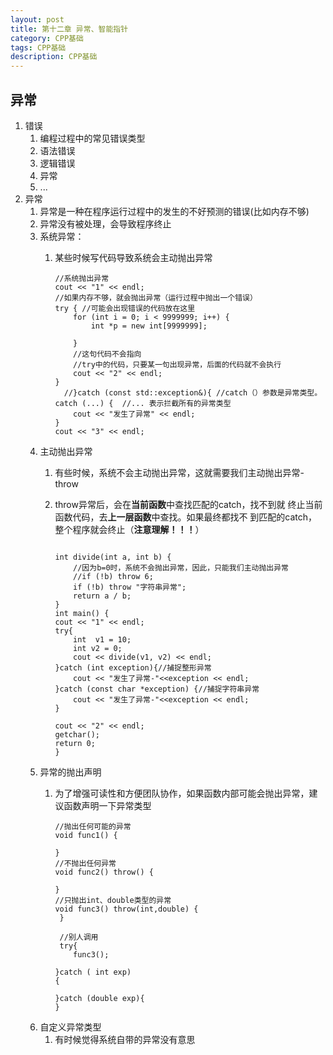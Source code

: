 ```yaml
---
layout: post
title: 第十二章 异常、智能指针
category: CPP基础
tags: CPP基础
description: CPP基础
---  
```


## 异常
1. 错误
    1. 编程过程中的常见错误类型
    2. 语法错误
    3. 逻辑错误
    4. 异常
    5. ...
2. 异常
    1. 异常是一种在程序运行过程中的发生的不好预测的错误(比如内存不够)
    2. 异常没有被处理，会导致程序终止
    3. 系统异常：
        1. 某些时候写代码导致系统会主动抛出异常
            
            ```
            //系统抛出异常
            cout << "1" << endl;
            //如果内存不够，就会抛出异常（运行过程中抛出一个错误）
            try { //可能会出现错误的代码放在这里
            	for (int i = 0; i < 9999999; i++) {
            		int *p = new int[9999999];
                
            	}
            	//这句代码不会指向
            	//try中的代码，只要某一句出现异常，后面的代码就不会执行
            	cout << "2" << endl;
            }
              //}catch (const std::exception&){ //catch（）参数是异常类型。
            catch (...) {  //... 表示拦截所有的异常类型
            	cout << "发生了异常" << endl;
            }
            cout << "3" << endl;
            ```
    4. 主动抛出异常
        1. 有些时候，系统不会主动抛出异常，这就需要我们主动抛出异常-throw
        2. throw异常后，会在**当前函数**中查找匹配的catch，找不到就 终止当前函数代码，去**上一层函数**中查找。如果最终都找不 到匹配的catch，整个程序就会终止（**注意理解！！！**）
            
            ```
            
            int divide(int a, int b) {
                //因为b=0时，系统不会抛出异常，因此，只能我们主动抛出异常
                //if (!b) throw 6;
                if (!b) throw "字符串异常";
                return a / b;
            }
            int main() {
            cout << "1" << endl;
            try{
            	int  v1 = 10;
            	int v2 = 0;
            	cout << divide(v1, v2) << endl;
            }catch (int exception){//捕捉整形异常
            	cout << "发生了异常-"<<exception << endl;
            }catch (const char *exception) {//捕捉字符串异常
            	cout << "发生了异常-"<<exception << endl;
            }
            
            cout << "2" << endl;
            getchar();
            return 0;
            }
            ```
    5. 异常的抛出声明
        1. 为了增强可读性和方便团队协作，如果函数内部可能会抛出异常，建议函数声明一下异常类型
            
            ```
            //抛出任何可能的异常
            void func1() {
            
            }
            //不抛出任何异常
            void func2() throw() {
            
            }
            //只抛出int、double类型的异常
            void func3() throw(int,double) {
             }
             
             //别人调用
             try{
            	func3();
            
            }catch ( int exp)
            {
            
            }catch (double exp){
            }
            ```
    6. 自定义异常类型
        1. 有时候觉得系统自带的异常没有意思


